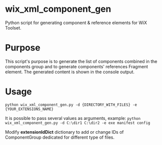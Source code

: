 # wix_xml_component_gen
Python script for generating component &amp; reference elements for WiX Toolset.

# Purpose
This script's purpose is to generate the list of components combined in the components group and to generate components' references Fragment element.
The generated content is shown in the console output.

# Usage
```python wix_xml_component_gen.py -d {DIRECTORY_WITH_FILES} -e {YOUR_EXTENSIONS_NAME}```

It is possible to pass several values as arguments, example:
```python wix_xml_component_gen.py -d C:\dir1 C:\dir2 -e exe manifest config```

Modify **extensionIdDict** dictionary to add or change IDs of ComponentGroup dedicated for different type of files.
